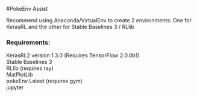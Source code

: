 #PokeEnv Assist

Recommend using Anaconda/VirtualEnv to create 2 environments: One for KerasRL and the other for Stable Baselines 3 / RLlib

### Requirements: 

KerasRL2 version 1.3.0 (Requires TensorFlow 2.0.0b1)
<br>
Stable Baselines 3
<br>
RLlib (requires ray)
<br>
MatPlotLib
<br>
pokeEnv Latest (requires gym)
<br>
jupyter
